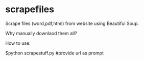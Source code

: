 scrapefiles
===========

Scrape files (word,pdf,html) from website using Beautiful Soup.

Why manually downlaod them all?

How to use:

$python scrapestuff.py
#provide url as prompt
